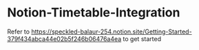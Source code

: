 # Notion-Timetable-Integration
Refer to https://speckled-balaur-254.notion.site/Getting-Started-379f434abca44e02b5f246b06476a4ea to get started

